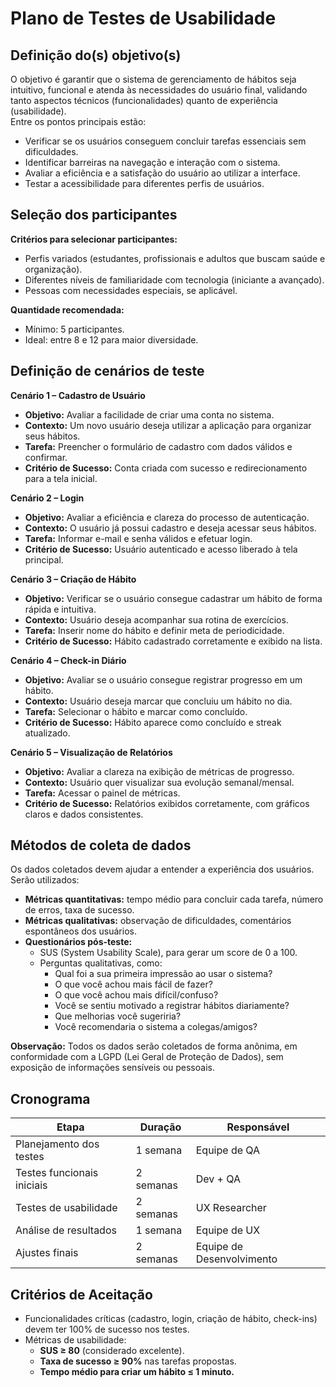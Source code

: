 # Plano de Testes de Usabilidade

## Definição do(s) objetivo(s)

O objetivo é garantir que o sistema de gerenciamento de hábitos seja intuitivo, funcional e atenda às necessidades do usuário final, validando tanto aspectos técnicos (funcionalidades) quanto de experiência (usabilidade).  
Entre os pontos principais estão:  
- Verificar se os usuários conseguem concluir tarefas essenciais sem dificuldades.  
- Identificar barreiras na navegação e interação com o sistema.  
- Avaliar a eficiência e a satisfação do usuário ao utilizar a interface.  
- Testar a acessibilidade para diferentes perfis de usuários.  

## Seleção dos participantes

**Critérios para selecionar participantes:**  
- Perfis variados (estudantes, profissionais e adultos que buscam saúde e organização).  
- Diferentes níveis de familiaridade com tecnologia (iniciante a avançado).  
- Pessoas com necessidades especiais, se aplicável.  

**Quantidade recomendada:**  
- Mínimo: 5 participantes.  
- Ideal: entre 8 e 12 para maior diversidade.  

## Definição de cenários de teste

**Cenário 1 – Cadastro de Usuário**  
- **Objetivo:** Avaliar a facilidade de criar uma conta no sistema.  
- **Contexto:** Um novo usuário deseja utilizar a aplicação para organizar seus hábitos.  
- **Tarefa:** Preencher o formulário de cadastro com dados válidos e confirmar.  
- **Critério de Sucesso:** Conta criada com sucesso e redirecionamento para a tela inicial.  

**Cenário 2 – Login**  
- **Objetivo:** Avaliar a eficiência e clareza do processo de autenticação.  
- **Contexto:** O usuário já possui cadastro e deseja acessar seus hábitos.  
- **Tarefa:** Informar e-mail e senha válidos e efetuar login.  
- **Critério de Sucesso:** Usuário autenticado e acesso liberado à tela principal.  

**Cenário 3 – Criação de Hábito**  
- **Objetivo:** Verificar se o usuário consegue cadastrar um hábito de forma rápida e intuitiva.  
- **Contexto:** Usuário deseja acompanhar sua rotina de exercícios.  
- **Tarefa:** Inserir nome do hábito e definir meta de periodicidade.  
- **Critério de Sucesso:** Hábito cadastrado corretamente e exibido na lista.  

**Cenário 4 – Check-in Diário**  
- **Objetivo:** Avaliar se o usuário consegue registrar progresso em um hábito.  
- **Contexto:** Usuário deseja marcar que concluiu um hábito no dia.  
- **Tarefa:** Selecionar o hábito e marcar como concluído.  
- **Critério de Sucesso:** Hábito aparece como concluído e streak atualizado.  

**Cenário 5 – Visualização de Relatórios**  
- **Objetivo:** Avaliar a clareza na exibição de métricas de progresso.  
- **Contexto:** Usuário quer visualizar sua evolução semanal/mensal.  
- **Tarefa:** Acessar o painel de métricas.  
- **Critério de Sucesso:** Relatórios exibidos corretamente, com gráficos claros e dados consistentes.  

## Métodos de coleta de dados

Os dados coletados devem ajudar a entender a experiência dos usuários. Serão utilizados:  
- **Métricas quantitativas:** tempo médio para concluir cada tarefa, número de erros, taxa de sucesso.  
- **Métricas qualitativas:** observação de dificuldades, comentários espontâneos dos usuários.  
- **Questionários pós-teste:**  
  - SUS (System Usability Scale), para gerar um score de 0 a 100.  
  - Perguntas qualitativas, como:  
    - Qual foi a sua primeira impressão ao usar o sistema?  
    - O que você achou mais fácil de fazer?  
    - O que você achou mais difícil/confuso?  
    - Você se sentiu motivado a registrar hábitos diariamente?  
    - Que melhorias você sugeriria?  
    - Você recomendaria o sistema a colegas/amigos?  

**Observação:** Todos os dados serão coletados de forma anônima, em conformidade com a LGPD (Lei Geral de Proteção de Dados), sem exposição de informações sensíveis ou pessoais.  

## Cronograma

| Etapa | Duração | Responsável |
|-------|---------|-------------|
| Planejamento dos testes | 1 semana | Equipe de QA |
| Testes funcionais iniciais | 2 semanas | Dev + QA |
| Testes de usabilidade | 2 semanas | UX Researcher |
| Análise de resultados | 1 semana | Equipe de UX |
| Ajustes finais | 2 semanas | Equipe de Desenvolvimento |

## Critérios de Aceitação

- Funcionalidades críticas (cadastro, login, criação de hábito, check-ins) devem ter 100% de sucesso nos testes.  
- Métricas de usabilidade:  
  - **SUS ≥ 80** (considerado excelente).  
  - **Taxa de sucesso ≥ 90%** nas tarefas propostas.  
  - **Tempo médio para criar um hábito ≤ 1 minuto.**  
